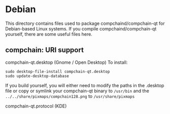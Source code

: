 
Debian
====================
This directory contains files used to package compchaind/compchain-qt
for Debian-based Linux systems. If you compile compchaind/compchain-qt yourself, there are some useful files here.

## compchain: URI support ##


compchain-qt.desktop  (Gnome / Open Desktop)
To install:

	sudo desktop-file-install compchain-qt.desktop
	sudo update-desktop-database

If you build yourself, you will either need to modify the paths in
the .desktop file or copy or symlink your compchain-qt binary to `/usr/bin`
and the `../../share/pixmaps/compchain128.png` to `/usr/share/pixmaps`

compchain-qt.protocol (KDE)

